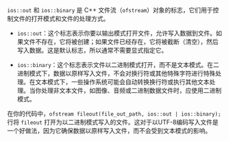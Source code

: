 `ios::out` 和 `ios::binary` 是 C++ 文件流（`ofstream`）对象的标志，它们用于控制文件的打开模式和文件的处理方式。

- `ios::out`：这个标志表示你要以输出模式打开文件，允许写入数据到文件。如果文件不存在，它将被创建；如果文件已经存在，它将被截断（清空），然后写入数据。这是默认标志，所以通常不需要显式指定它。

- `ios::binary`：这个标志表示文件以二进制模式打开，而不是文本模式。在二进制模式下，数据以原样写入文件，不会对换行符或其他特殊字符进行特殊处理。在文本模式下，一些操作系统可能会自动转换换行符或执行其他文本处理。当你处理非文本文件，如图像、音频或二进制数据文件时，应使用二进制模式。

在你的代码中，`ofstream fileout(file_out_path, ios::out | ios::binary);` 行将 `fileout` 打开为以二进制模式写入的文件。这对于以UTF-8编码写入文件是一个好做法，因为它确保数据以原样写入文件，而不会受到文本模式的影响。